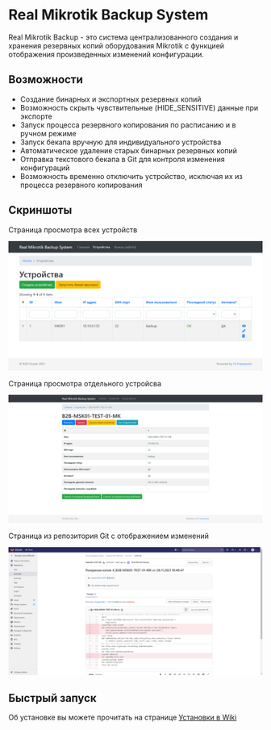 # Real Mikrotik Backup System

Real Mikrotik Backup - это система централизованного создания и хранения резервных копий оборудования Mikrotik с функцией отображения произведенных изменений конфигурации.

## Возможности

- Создание бинарных и экспортных резервных копий
- Возможность скрыть чувствительные (HIDE_SENSITIVE) данные при экспорте
- Запуск процесса резервного копирования по расписанию и в ручном режиме
- Запуск бекапа вручную для индивидуального устройства
- Автоматическое удаление старых бинарных резервных копий
- Отправка текстового бекапа в Git для контроля изменения конфигураций
- Возможность временно отключить устройство, исключая их из процесса резервного копирования

## Скриншоты

Страница просмотра всех устройств

![Страница просмотра всех устройств](https://raw.githubusercontent.com/AntonAndreevichMoroz/RealMikrotikBackup/master/assets/alldevices.png)

Страница просмотра отдельного устройсва

![Страница просмотра отдельного устройсва](https://raw.githubusercontent.com/AntonAndreevichMoroz/RealMikrotikBackup/master/assets/viewdevice.png)

Страница из репозитория Git с отображением изменений

![Страница из репозитория Git с отображением изменений](https://raw.githubusercontent.com/AntonAndreevichMoroz/RealMikrotikBackup/master/assets/viewchangesconfig.png)

## Быстрый запуск

Об установке вы можете прочитать на странице [Установки в Wiki](https://github.com/AntonAndreevichMoroz/RealMikrotikBackup/wiki/%D1%83%D1%81%D1%82%D0%B0%D0%BD%D0%BE%D0%B2%D0%BA%D0%B0)

